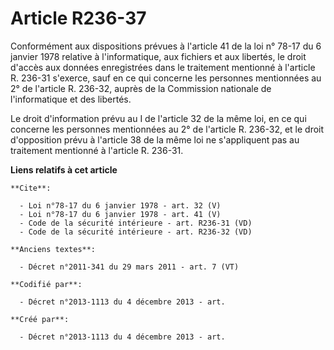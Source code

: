 # Article R236-37

Conformément aux dispositions prévues à l'article 41 de la loi n° 78-17 du 6 janvier 1978 relative à l'informatique, aux
fichiers et aux libertés, le droit d'accès aux données enregistrées dans le traitement mentionné à l'article R. 236-31
s'exerce, sauf en ce qui concerne les personnes mentionnées au 2° de l'article R. 236-32, auprès de la Commission nationale
de l'informatique et des libertés. 

Le droit d'information prévu au I de l'article 32 de la même loi, en ce qui concerne les personnes mentionnées au 2° de
l'article R. 236-32, et le droit d'opposition prévu à l'article 38 de la même loi ne s'appliquent pas au traitement mentionné
à l'article R. 236-31.

**Liens relatifs à cet article**

	**Cite**:

	  - Loi n°78-17 du 6 janvier 1978 - art. 32 (V)
	  - Loi n°78-17 du 6 janvier 1978 - art. 41 (V)
	  - Code de la sécurité intérieure - art. R236-31 (VD)
	  - Code de la sécurité intérieure - art. R236-32 (VD)

	**Anciens textes**:

	  - Décret n°2011-341 du 29 mars 2011 - art. 7 (VT)

	**Codifié par**:

	  - Décret n°2013-1113 du 4 décembre 2013 - art.

	**Créé par**:

	  - Décret n°2013-1113 du 4 décembre 2013 - art.

